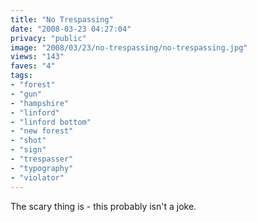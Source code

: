 ```yaml
---
title: "No Trespassing"
date: "2008-03-23 04:27:04"
privacy: "public"
image: "2008/03/23/no-trespassing/no-trespassing.jpg"
views: "143"
faves: "4"
tags:
- "forest"
- "gun"
- "hampshire"
- "linford"
- "linford bottom"
- "new forest"
- "shot"
- "sign"
- "trespasser"
- "typography"
- "violator"
---
```

The scary thing is - this probably isn't a joke.

